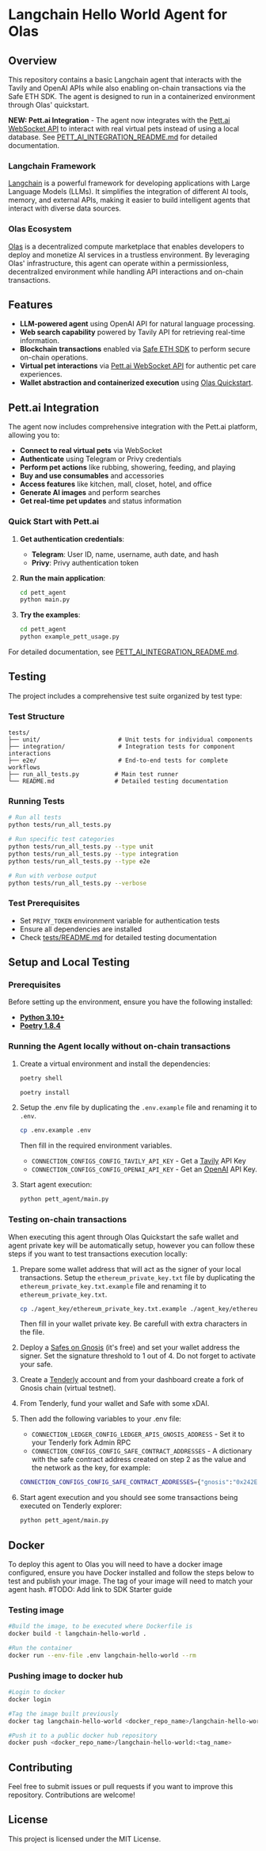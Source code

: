 # Langchain Hello World Agent for Olas

## Overview

This repository contains a basic Langchain agent that interacts with the Tavily and OpenAI APIs while also enabling on-chain transactions via the Safe ETH SDK. The agent is designed to run in a containerized environment through Olas' quickstart.

**NEW: Pett.ai Integration** - The agent now integrates with the [Pett.ai WebSocket API](https://api.docs.petbot.world/#introduction) to interact with real virtual pets instead of using a local database. See [PETT_AI_INTEGRATION_README.md](PETT_AI_INTEGRATION_README.md) for detailed documentation.

### Langchain Framework

[Langchain](https://www.langchain.com/) is a powerful framework for developing applications with Large Language Models (LLMs). It simplifies the integration of different AI tools, memory, and external APIs, making it easier to build intelligent agents that interact with diverse data sources.

### Olas Ecosystem

[Olas](https://olas.network/) is a decentralized compute marketplace that enables developers to deploy and monetize AI services in a trustless environment. By leveraging Olas' infrastructure, this agent can operate within a permissionless, decentralized environment while handling API interactions and on-chain transactions.

## Features

- **LLM-powered agent** using OpenAI API for natural language processing.
- **Web search capability** powered by Tavily API for retrieving real-time information.
- **Blockchain transactions** enabled via [Safe ETH SDK](https://docs.safe.global/core-api/transaction-service-overview) to perform secure on-chain operations.
- **Virtual pet interactions** via [Pett.ai WebSocket API](https://api.docs.petbot.world/#introduction) for authentic pet care experiences.
- **Wallet abstraction and containerized execution** using [Olas Quickstart](https://github.com/valory-xyz/quickstart).

## Pett.ai Integration

The agent now includes comprehensive integration with the Pett.ai platform, allowing you to:

- **Connect to real virtual pets** via WebSocket
- **Authenticate** using Telegram or Privy credentials
- **Perform pet actions** like rubbing, showering, feeding, and playing
- **Buy and use consumables** and accessories
- **Access features** like kitchen, mall, closet, hotel, and office
- **Generate AI images** and perform searches
- **Get real-time pet updates** and status information

### Quick Start with Pett.ai

1. **Get authentication credentials**:

   - **Telegram**: User ID, name, username, auth date, and hash
   - **Privy**: Privy authentication token

2. **Run the main application**:

   ```bash
   cd pett_agent
   python main.py
   ```

3. **Try the examples**:
   ```bash
   cd pett_agent
   python example_pett_usage.py
   ```

For detailed documentation, see [PETT_AI_INTEGRATION_README.md](PETT_AI_INTEGRATION_README.md).

## Testing

The project includes a comprehensive test suite organized by test type:

### Test Structure

```
tests/
├── unit/                      # Unit tests for individual components
├── integration/               # Integration tests for component interactions
├── e2e/                       # End-to-end tests for complete workflows
├── run_all_tests.py          # Main test runner
└── README.md                 # Detailed testing documentation
```

### Running Tests

```bash
# Run all tests
python tests/run_all_tests.py

# Run specific test categories
python tests/run_all_tests.py --type unit
python tests/run_all_tests.py --type integration
python tests/run_all_tests.py --type e2e

# Run with verbose output
python tests/run_all_tests.py --verbose
```

### Test Prerequisites

- Set `PRIVY_TOKEN` environment variable for authentication tests
- Ensure all dependencies are installed
- Check [tests/README.md](tests/README.md) for detailed testing documentation

## Setup and Local Testing

### Prerequisites

Before setting up the environment, ensure you have the following installed:

- **[Python 3.10+](https://www.python.org/)**
- **[Poetry 1.8.4](https://github.com/python-poetry/poetry)**

### Running the Agent locally without on-chain transactions

1. Create a virtual environment and install the dependencies:

   ```sh
   poetry shell

   poetry install

   ```

2. Setup the .env file by duplicating the `.env.example` file and renaming it to `.env`.

   ```bash
   cp .env.example .env
   ```

   Then fill in the required environment variables.

   - `CONNECTION_CONFIGS_CONFIG_TAVILY_API_KEY` - Get a [Tavily](https://python.langchain.com/docs/integrations/tools/tavily_search/) API Key
   - `CONNECTION_CONFIGS_CONFIG_OPENAI_API_KEY` - Get an [OpenAI](https://platform.openai.com/settings/organization/api-keys) API Key.

3. Start agent execution:

   ```sh
   python pett_agent/main.py
   ```

### Testing on-chain transactions

When executing this agent through Olas Quickstart the safe wallet and agent private key will be automatically setup, however you can follow these steps if you want to test transactions execution locally:

1. Prepare some wallet address that will act as the signer of your local transactions. Setup the `ethereum_private_key.txt` file by duplicating the `ethereum_private_key.txt.example` file and renaming it to `ethereum_private_key.txt`.

   ```bash
   cp ./agent_key/ethereum_private_key.txt.example ./agent_key/ethereum_private_key.txt
   ```

   Then fill in your wallet private key. Be carefull with extra characters in the file.

2. Deploy a [Safes on Gnosis](https://app.safe.global/welcome) (it's free) and set your wallet address the signer. Set the signature threshold to 1 out of 4. Do not forget to activate your safe.

3. Create a [Tenderly](https://tenderly.co/) account and from your dashboard create a fork of Gnosis chain (virtual testnet).

4. From Tenderly, fund your wallet and Safe with some xDAI.

5. Then add the following variables to your .env file:

   - `CONNECTION_LEDGER_CONFIG_LEDGER_APIS_GNOSIS_ADDRESS` - Set it to your Tenderly fork Admin RPC
   - `CONNECTION_CONFIGS_CONFIG_SAFE_CONTRACT_ADDRESSES` - A dictionary with the safe contract address created on step 2 as the value and the network as the key, for example:

   ```bash
   CONNECTION_CONFIGS_CONFIG_SAFE_CONTRACT_ADDRESSES={"gnosis":"0x242Ee6B9aa082a31243BDb23c127A36C49BAf4E1"}
   ```

6. Start agent execution and you should see some transactions being executed on Tenderly explorer:

   ```sh
   python pett_agent/main.py
   ```

## Docker

To deploy this agent to Olas you will need to have a docker image configured, ensure you have Docker installed and follow the steps below to test and publish your image. The tag of your image will need to match your agent hash. #TODO: Add link to SDK Starter guide

### Testing image

```bash
#Build the image, to be executed where Dockerfile is
docker build -t langchain-hello-world .

#Run the container
docker run --env-file .env langchain-hello-world --rm

```

### Pushing image to docker hub

```bash
#Login to docker
docker login

#Tag the image built previously
docker tag langchain-hello-world <docker_repo_name>/langchain-hello-world:<tag_name>

#Push it to a public docker hub repository
docker push <docker_repo_name>/langchain-hello-world:<tag_name>

```

## Contributing

Feel free to submit issues or pull requests if you want to improve this repository. Contributions are welcome!

## License

This project is licensed under the MIT License.
